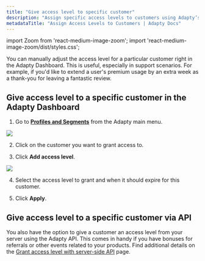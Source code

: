 ```yaml
---
title: "Give access level to specific customer"
description: "Assign specific access levels to customers using Adapty’s advanced tools."
metadataTitle: "Assign Access Levels to Customers | Adapty Docs"
---
```


import Zoom from 'react-medium-image-zoom';
import 'react-medium-image-zoom/dist/styles.css';

You can manually adjust the access level for a particular customer right in the Adapty Dashboard. This is useful, especially in support scenarios. For example, if you'd like to extend a user's premium usage by an extra week as a thank-you for leaving a fantastic review.

## Give access level to a specific customer in the Adapty Dashboard

1. Go to **[Profiles and Segments](https://app.adapty.io/placements)** from the Adapty main menu.

   

<Zoom>
  <img src={require('./img/profiles-list.png').default}
  style={{
    border: '1px solid #727272', /* border width and color */
    width: '700px', /* image width */
    display: 'block', /* for alignment */
    margin: '0 auto' /* center alignment */
  }}
/>
</Zoom>




2. Click on the customer you want to grant access to. 

3. Click **Add access level**.

   

<Zoom>
  <img src={require('./img/add-access-level.png').default}
  style={{
    border: '1px solid #727272', /* border width and color */
    width: '700px', /* image width */
    display: 'block', /* for alignment */
    margin: '0 auto' /* center alignment */
  }}
/>
</Zoom>




4. Select the access level to grant and when it should expire for this customer.

5. Click **Apply**.

## Give access level to a specific customer via API

You also have the option to give a customer an access level from your server using the Adapty API. This comes in handy if you have bonuses for referrals or other events related to your products. Find additional details on the [Grant access level with server-side API](ss-grant-access-level) page.